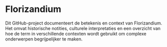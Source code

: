 # Florizandium
Dit GitHub-project documenteert de betekenis en context van Florizandium. Het omvat historische notities, culturele interpretaties en een overzicht van hoe de term in verschillende contexten wordt gebruikt om complexe onderwerpen begrijpelijker te maken.
